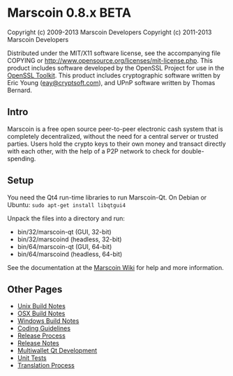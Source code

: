 Marscoin 0.8.x BETA
====================

Copyright (c) 2009-2013 Marscoin Developers
Copyright (c) 2011-2013 Marscoin Developers

Distributed under the MIT/X11 software license, see the accompanying
file COPYING or http://www.opensource.org/licenses/mit-license.php.
This product includes software developed by the OpenSSL Project for use in the [OpenSSL Toolkit](http://www.openssl.org/). This product includes
cryptographic software written by Eric Young ([eay@cryptsoft.com](mailto:eay@cryptsoft.com)), and UPnP software written by Thomas Bernard.


Intro
---------------------
Marscoin is a free open source peer-to-peer electronic cash system that is
completely decentralized, without the need for a central server or trusted
parties.  Users hold the crypto keys to their own money and transact directly
with each other, with the help of a P2P network to check for double-spending.


Setup
---------------------
You need the Qt4 run-time libraries to run Marscoin-Qt. On Debian or Ubuntu:
	`sudo apt-get install libqtgui4`

Unpack the files into a directory and run:

- bin/32/marscoin-qt (GUI, 32-bit)
- bin/32/marscoind (headless, 32-bit)
- bin/64/marscoin-qt (GUI, 64-bit)
- bin/64/marscoind (headless, 64-bit)

See the documentation at the [Marscoin Wiki](http://marscoin.info)
for help and more information.


Other Pages
---------------------
- [Unix Build Notes](build-unix.md)
- [OSX Build Notes](build-osx.md)
- [Windows Build Notes](build-msw.md)
- [Coding Guidelines](coding.md)
- [Release Process](release-process.md)
- [Release Notes](release-notes.md)
- [Multiwallet Qt Development](multiwallet-qt.md)
- [Unit Tests](unit-tests.md)
- [Translation Process](translation_process.md)
